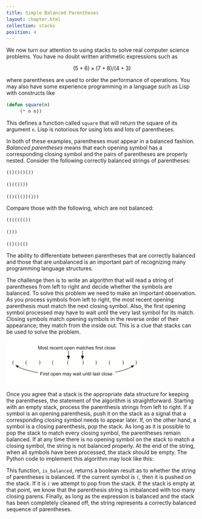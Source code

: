 ```yaml
---
title: Simple Balanced Parentheses
layout: chapter.html
collection: stacks
position: 4
---
```


We now turn our attention to using stacks to solve real computer science
problems. You have no doubt written arithmetic expressions such as

$$(5+6)\times(7+8)/(4+3)$$

where parentheses are used to order the performance of operations. You
may also have some experience programming in a language such as Lisp
with constructs like

```lisp
(defun square(n)
     (* n n))
```

This defines a function called `square` that will return the square of
its argument `n`. Lisp is notorious for using lots and lots of
parentheses.

In both of these examples, parentheses must appear in a balanced
fashion. *Balanced parentheses* means that each opening symbol has a
corresponding closing symbol and the pairs of parentheses are properly
nested. Consider the following correctly balanced strings of
parentheses:

    (()()()())

    (((())))

    (()((())()))

Compare those with the following, which are not balanced:

    ((((((())

    ()))

    (()()(()

The ability to differentiate between parentheses that are correctly
balanced and those that are unbalanced is an important part of
recognizing many programming language structures.

The challenge then is to write an algorithm that will read a string of
parentheses from left to right and decide whether the symbols are
balanced. To solve this problem we need to make an important
observation. As you process symbols from left to right, the most recent
opening parenthesis must match the next closing symbol. Also, the first
opening symbol processed may have to wait until the very last symbol for
its match. Closing symbols match opening symbols in the reverse order of
their appearance; they match from the inside out. This is a clue that
stacks can be used to solve the problem.

![Matching parentheses](figures/simple-parity-check.png)

Once you agree that a stack is the appropriate data structure for
keeping the parentheses, the statement of the algorithm is
straightforward. Starting with an empty stack, process the parenthesis
strings from left to right. If a symbol is an opening parenthesis, push
it on the stack as a signal that a corresponding closing symbol needs to
appear later. If, on the other hand, a symbol is a closing parenthesis,
pop the stack. As long as it is possible to pop the stack to match every
closing symbol, the parentheses remain balanced. If at any time there is
no opening symbol on the stack to match a closing symbol, the string is
not balanced properly. At the end of the string, when all symbols have
been processed, the stack should be empty. The Python code to implement
this algorithm may look like this:

<!-- litpy stacks/balanced_parentheses.py -->

This function, `is_balanced`, returns a boolean result as to whether the
string of parentheses is balanced. If the current symbol is `(`, then it
is pushed on the stack. If it is `)` we attempt to pop from the stack.
If the stack is empty at that point, we know that the parenthesis string
is imbalanced with too many closing parens. Finally, as long as the
expression is balanced and the stack has been completely cleaned off,
the string represents a correctly balanced sequence of parentheses.

